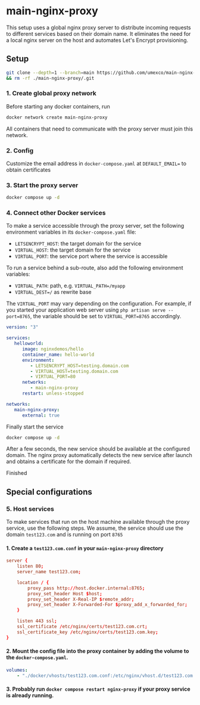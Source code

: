 # main-nginx-proxy
This setup uses a global nginx proxy server to distribute incoming requests to different services based on their domain name. 
It eliminates the need for a local nginx server on the host and automates Let's Encrypt provisioning.

## Setup
```sh
git clone --depth=1 --branch=main https://github.com/umexco/main-nginx-proxy.git \
&& rm -rf ./main-nginx-proxy/.git
```

### 1. Create global proxy network
Before starting any docker containers, run 
```sh
docker network create main-nginx-proxy
```

All containers that need to communicate with the proxy server must join this network.


### 2. Config
Customize the email address in `docker-compose.yaml` at `DEFAULT_EMAIL=` to obtain certificates

### 3. Start the proxy server
```sh
docker compose up -d
```


### 4. Connect other Docker services
To make a service accessible through the proxy server, 
set the following environment variables in its `docker-compose.yaml` file:

- `LETSENCRYPT_HOST`: the target domain for the service
- `VIRTUAL_HOST`: the target domain for the service
- `VIRTUAL_PORT`: the service port where the service is accessible

To run a service behind a sub-route, also add the following environment variables:
- `VIRTUAL_PATH`: path, e.g. `VIRTUAL_PATH=/myapp`
- `VIRTUAL_DEST=/` as rewrite base

The `VIRTUAL_PORT` may vary depending on the configuration. 
For example, if you started your application web server using `php artisan serve --port=8765`, the variable should be set to `VIRTUAL_PORT=8765` accordingly.

```yaml
version: "3"

services:
   helloworld:
      image: nginxdemos/hello
      container_name: hello-world
      environment:
         - LETSENCRYPT_HOST=testing.domain.com
         - VIRTUAL_HOST=testing.domain.com
         - VIRTUAL_PORT=80
      networks:
         - main-nginx-proxy
      restart: unless-stopped

networks:
   main-nginx-proxy:
      external: true
```

Finally start the service
```sh
docker compose up -d
```

After a few seconds, the new service should be available at the configured domain. The nginx proxy automatically detects the new service after launch and
obtains a certificate for the domain if required.

Finished

## Special configurations
### 5. Host services
To make services that run on the host machine available through the proxy service, use the following steps.
We assume, the service should use the domain `test123.com` and is running on port `8765`

#### 1. Create a `test123.com.conf` in your `main-nginx-proxy` directory
```conf
server {
    listen 80;
    server_name test123.com;

    location / {
        proxy_pass http://host.docker.internal:8765;
        proxy_set_header Host $host;
        proxy_set_header X-Real-IP $remote_addr;
        proxy_set_header X-Forwarded-For $proxy_add_x_forwarded_for;
    }

    listen 443 ssl;
    ssl_certificate /etc/nginx/certs/test123.com.crt;
    ssl_certificate_key /etc/nginx/certs/test123.com.key;
}
```
#### 2. Mount the config file into the proxy container by adding the volume to the `docker-compose.yaml`.
```yaml
volumes:
    - "./docker/vhosts/test123.com.conf:/etc/nginx/vhost.d/test123.com.conf"
```

#### 3. Probably run `docker compose restart nginx-proxy` if your proxy service is already running.
